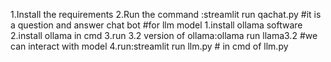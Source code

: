 1.Install the requirements
2.Run the command :streamlit run qachat.py  #it is a question and answer chat bot
#for llm model
1.install ollama software
2.install ollama in cmd
3.run 3.2 version of ollama:ollama run llama3.2  #we can interact with model
4.run:streamlit run llm.py # in cmd of llm.py
